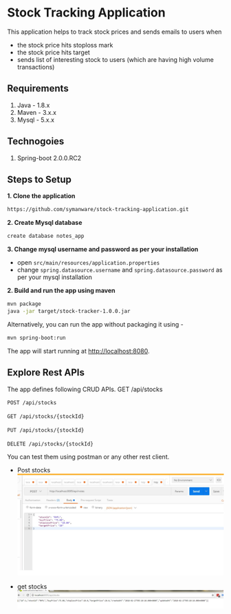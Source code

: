 # Stock Tracking Application
This application helps to track stock prices and 
sends emails to users when
* the stock price hits stoploss mark
* the stock price hits target 
* sends list of interesting stock to users (which are having high volume transactions) 

## Requirements
1. Java - 1.8.x
2. Maven - 3.x.x
3. Mysql - 5.x.x

## Technogoies
1. Spring-boot 2.0.0.RC2

## Steps to Setup
**1. Clone the application**
```bash
https://github.com/symanware/stock-tracking-application.git
```

**2. Create Mysql database**
```bash
create database notes_app
```

**3. Change mysql username and password as per your installation**
+ open `src/main/resources/application.properties`
+ change `spring.datasource.username` and `spring.datasource.password` as per your mysql installation

**2. Build and run the app using maven**
```bash
mvn package
java -jar target/stock-tracker-1.0.0.jar
```
Alternatively, you can run the app without packaging it using -
```bash
mvn spring-boot:run
```
The app will start running at <http://localhost:8080>.
## Explore Rest APIs
The app defines following CRUD APIs.
    GET /api/stocks

    POST /api/stocks
    
    GET /api/stocks/{stockId}
    
    PUT /api/stocks/{stockId}
    
    DELETE /api/stocks/{stockId}

You can test them using postman or any other rest client.

* Post stocks 
![alt create stocks](readme/poststocks.jpg)

* get stocks
![alt get stocks](readme/getstocks.jpg)
